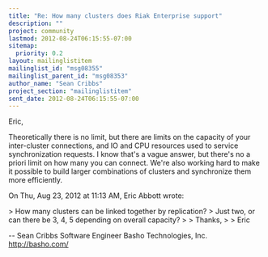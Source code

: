 ```yaml
---
title: "Re: How many clusters does Riak Enterprise support"
description: ""
project: community
lastmod: 2012-08-24T06:15:55-07:00
sitemap:
  priority: 0.2
layout: mailinglistitem
mailinglist_id: "msg08355"
mailinglist_parent_id: "msg08353"
author_name: "Sean Cribbs"
project_section: "mailinglistitem"
sent_date: 2012-08-24T06:15:55-07:00
---
```



Eric,

Theoretically there is no limit, but there are limits on the capacity of
your inter-cluster connections, and IO and CPU resources used to service
synchronization requests. I know that's a vague answer, but there's no a
priori limit on how many you can connect. We're also working hard to make
it possible to build larger combinations of clusters and synchronize them
more efficiently.

On Thu, Aug 23, 2012 at 11:13 AM, Eric Abbott wrote:

&gt; How many clusters can be linked together by replication?
&gt; Just two, or can there be 3, 4, 5 depending on overall capacity?
&gt;
&gt; Thanks,
&gt;
&gt; Eric

-- 
Sean Cribbs 
Software Engineer
Basho Technologies, Inc.
http://basho.com/
